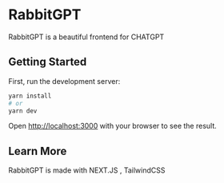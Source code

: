 # RabbitGPT

RabbitGPT is a beautiful frontend for CHATGPT

## Getting Started

First, run the development server:

```bash
yarn install
# or
yarn dev
```

Open [http://localhost:3000](http://localhost:3000) with your browser to see the result.

## Learn More

RabbitGPT is made with NEXT.JS , TailwindCSS
